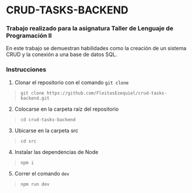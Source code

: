 # CRUD-TASKS-BACKEND

### Trabajo realizado para la asignatura Taller de Lenguaje de Programación II
En este trabajo se demuestran habilidades como la creación de un sistema CRUD y la conexión a una base de datos SQL.

### Instrucciones
1. Clonar el repositorio con el comando `git clone`
> `git clone https://github.com/FleitasEzequiel/crud-tasks-backend.git`
2. Colocarse en la carpeta raíz del repositorio
> `cd crud-tasks-backend`
3. Ubicarse en la carpeta src
> `cd src`
4. Instalar las dependencias de Node
> `npm i`
5. Correr el comando `dev`
> `npm run dev`

